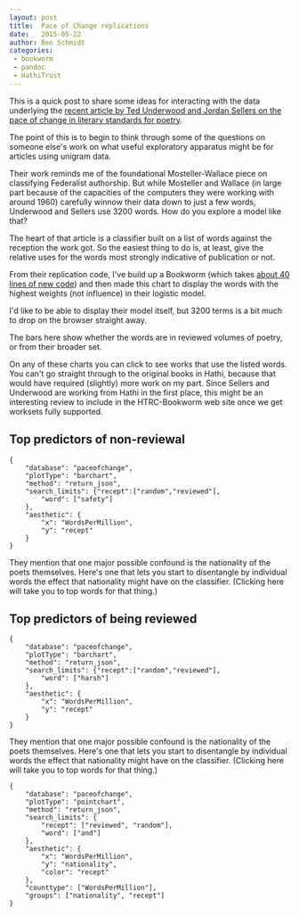 ```yaml
---
layout: post
title:  Pace of Change replications
date:   2015-05-22
author: Ben Schmidt
categories: 
 - bookworm
 - pandoc
 - HathiTrust
---
```


This is a quick post to share some ideas for interacting with the data underlying the [recent article by Ted Underwood and Jordan Sellers on the pace of change in literary standards for poetry](http://tedunderwood.com/2015/05/18/how-quickly-do-literary-standards-change/).

The point of this is to begin to think through some of the questions on someone else's work on what useful exploratory apparatus might be for articles using unigram data.

<!--more-->

Their work reminds me of the foundational Mosteller-Wallace piece on classifying Federalist authorship. But while Mosteller and Wallace (in large part because of the capacities of the computers they were working with around 1960) carefully winnow their data down to just a few words, Underwood and Sellers use 3200 words. How do you explore a model like that?

The heart of that article is a classifier built on a list of words against the reception the work got. So the easiest thing to do is, at least, give the relative uses for the words most strongly indicative of publication or not.

From their replication code, I've build up a Bookworm (which takes [about 40 lines of new code](https://github.com/tedunderwood/paceofchange/compare/master...bmschmidt:master)) and then made this chart to display the words with the highest weights (not influence) in their logistic model.

I'd like to be able to display their model itself, but 3200 terms is a bit much to drop on the browser straight away.

The bars here show whether the words are in reviewed volumes of poetry, or from their broader set.

On any of these charts you can click to see works that use the listed words. You can't go straight through to the original books in Hathi, because that would have required (slightly) more work on my part. Since Sellers and Underwood are working from Hathi in the first place, this might be an interesting review to include in the HTRC-Bookworm web site once we get worksets fully supported.

## Top predictors of non-reviewal
```{.bookworm height=150 width=600 id="primary" filters="word:textArray"}
{
    "database": "paceofchange",
    "plotType": "barchart",
    "method": "return_json",
    "search_limits": {"recept":["random","reviewed"],
        "word": ["safety"]
    },
    "aesthetic": {
        "x": "WordsPerMillion",
        "y": "recept"
    }
}
```

<div id="buttons"></div>
<script> 

function fixDirectors(word,divid) {
// I used the id attribute on my code block to name the bookworm block `directors`; the
// bookworm element is hard-bound to the node so we can get at it programatically.
var worm = d3.select(divid).node().__bookworm__
//Once we have the bookworm element, we can change the search limits by operating on the query.
worm.query.search_limits.word[0] = word;
// Then we just update the plot: it already knows what SVG element it's bound to,
// so the transitions are clean.
worm.updatePlot()
// But we have to mop up that text block to change the word.
d3.select(divid).selectAll("input").node().value = word
}
// code to get top words: cat mainmodelpredictions.coefs.csv | sort -nrk3 --field-separator="," | tail -20 | awk  '{FS=",";ORS="\",\""; print $1}'
var words = ["valour",
"twill",
"garb",
"sheen",
"bravely",
"cheers",
"dire",
"riven",
"impart",
"beguile",
"joyful",
"safety",
"promised",
"pledge",
"wayward",
"lately",
"watchful",
"unfurled",
"reigns",
"raging",
"anxious",
"visit",
"portals",
"purest",
"winning",
"fainting",
"safely",
"mission",
"spotless"]

var buttons = d3.select("#buttons")
.selectAll("button")
.data(words)

buttons.enter()
.append("button")
.on("click",function(d) {fixDirectors(d,"#primary")})
.text(function(d) {return d})
</script>

They mention that one major possible confound is the nationality of the poets themselves. Here's one that lets you start to disentangle by individual words the effect that nationality might have on the classifier. (Clicking here will take you to top words for that thing.)



## Top predictors of being reviewed
```{.bookworm height=150 width=600 id="reviewed" filters="word:textArray"}
{
    "database": "paceofchange",
    "plotType": "barchart",
    "method": "return_json",
    "search_limits": {"recept":["random","reviewed"],
        "word": ["harsh"]
    },
    "aesthetic": {
        "x": "WordsPerMillion",
        "y": "recept"
    }
}
```

<div id="buttons2"></div>
<script> 

function fixDirectors(word,divid) {
// I used the id attribute on my code block to name the bookworm block `directors`; the
// bookworm element is hard-bound to the node so we can get at it programatically.
var worm = d3.select(divid).node().__bookworm__
//Once we have the bookworm element, we can change the search limits by operating on the query.
worm.query.search_limits.word[0] = word;
// Then we just update the plot: it already knows what SVG element it's bound to,
// so the transitions are clean.
worm.updatePlot()
// But we have to mop up that text block to change the word.
d3.select(divid).selectAll("input").node().value = word
}
// code to get top words: cat mainmodelpredictions.coefs.csv | sort -nrk3 --field-separator="," | tail -20 | awk  {FS=","; print "\"" $1 "\"" ","}'
var words = [
"vexed",
"stopped",
"scorned",
"level",
"mixed",
"brows",
"follows",
"served",
"cloak",
"twice",
"shivering",
"limb",
"poison",
"hoarse",
"piteous",
"leaning",
"blank",
"shakes",
"ghosts",
"harsh",
"leaned",
"unheard",
"trance",
"wooed",
"haired",
"shuddering",
"hurt",
"hurrying",
"whereon"
]

var buttons = d3.select("#buttons2")
.selectAll("button")
.data(words)

buttons.enter()
.append("button")
.on("click",function(d) {fixDirectors(d,"#reviewed")})
.text(function(d) {return d})
</script>

They mention that one major possible confound is the nationality of the poets themselves. Here's one that lets you start to disentangle by individual words the effect that nationality might have on the classifier. (Clicking here will take you to top words for that thing.)


```{.bookworm width=600 height=200 filters="word:textArray"}
{
    "database": "paceofchange",
    "plotType": "pointchart",
    "method": "return_json",
    "search_limits": {
        "recept": ["reviewed", "random"],
        "word": ["and"]
    },
    "aesthetic": {
        "x": "WordsPerMillion",
        "y": "nationality",
        "color": "recept"
    },
    "counttype": ["WordsPerMillion"],
    "groups": ["nationality", "recept"]
}


```
